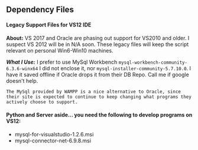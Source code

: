 ## Dependency Files

#### Legacy Support Files for VS12 IDE

**About:** VS 2017 and Oracle are phasing out support for VS2010 and older. I suspect VS 2012 will be in N/A soon. These legacy files will keep the script relevant on personal Win6-Win10 machines.

***What I Use:*** I prefer to use MySql Workbench ```mysql-workbench-community-6.3.6-winx64``` I did not enclose it, nor ```mysql-installer-community-5.7.10.0```. I have it saved offline if Oracle drops it from their DB Repo. Call me if google doesn't help.

    The MySql provided by WAMPP is a nice alternative to Oracle, since their site is expected to continue to keep changing what programs they actively choose to support.

#### Python and Server aside... you need the following to develop programs on VS12:

* mysql-for-visualstudio-1.2.6.msi
* mysql-connector-net-6.9.8.msi
